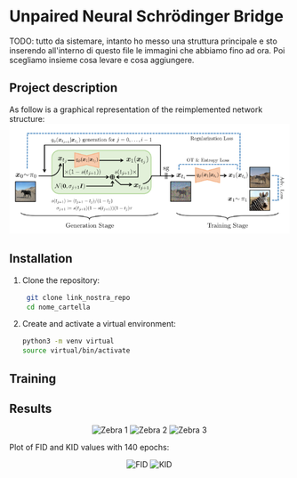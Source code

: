 # Unpaired Neural Schrödinger Bridge

TODO: tutto da sistemare, intanto ho messo una struttura principale e sto inserendo all'interno di questo file le immagini che abbiamo fino ad ora. Poi scegliamo insieme cosa levare e cosa aggiungere. 

## Project description 

As follow is a graphical representation of the reimplemented network structure:
![Structure_net](images/structure_network.png)


## Installation 

1. Clone the repository:
   ```bash
    git clone link_nostra_repo
    cd nome_cartella
    ```
2. Create and activate a virtual environment:
    ```bash
    python3 -m venv virtual 
    source virtual/bin/activate
    ```

## Training 


## Results 

<p align="center">
  <img src="images/zebra1_results.png" alt="Zebra 1" width="30%" />
  <img src="images/zebra2_results.png" alt="Zebra 2" width="30%" />
  <img src="images/zebra3_results.jpg" alt="Zebra 3" width="30%" />
</p>

Plot of FID and KID values with 140 epochs: 

<p align="center">
  <img src="images/FID_values_140_epochs_fra.png" alt="FID" width="40%" />
  <img src="images/KID_values_140_epochs_fra.png" alt="KID" width="40%" />
</p>

